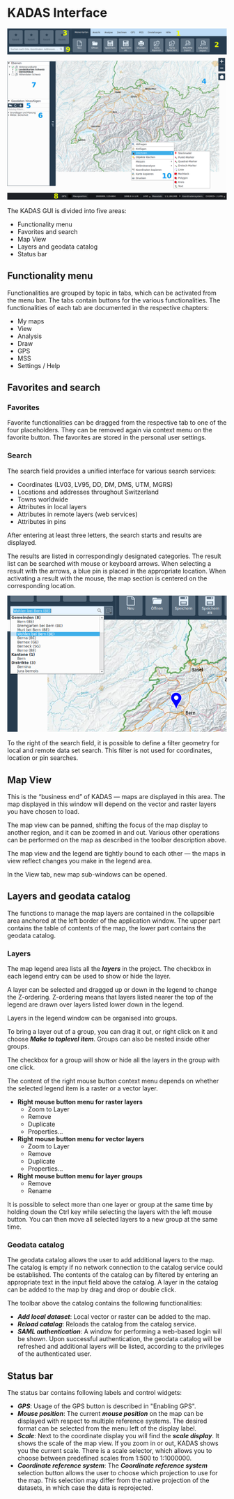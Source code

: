<!-- WARNING: This file is autogenerated by csv2md.py -->
# KADAS Interface

<img src="../media/image1.png" />

The KADAS GUI is divided into five areas:

+ Functionality menu
+ Favorites and search
+ Map View
+ Layers and geodata catalog
+ Status bar


## <a name="sec0"></a>Functionality menu

Functionalities are grouped by topic in tabs, which can be activated from the menu bar. The tabs contain buttons for the various functionalities. The functionalities of each tab are documented in the respective chapters:

+ My maps
+ View
+ Analysis
+ Draw
+ GPS
+ MSS
+ Settings / Help


## <a name="sec1"></a>Favorites and search

### Favorites

Favorite functionalities can be dragged from the respective tab to one of the four placeholders. They can be removed again via context menu on the favorite button. The favorites are stored in the personal user settings.


### Search

The search field provides a unified interface for various search services:

+ Coordinates (LV03, LV95, DD, DM, DMS, UTM, MGRS)
+ Locations and addresses throughout Switzerland
+ Towns worldwide
+ Attributes in local layers
+ Attributes in remote layers (web services)
+ Attributes in pins

After entering at least three letters, the search starts and results are displayed.

The results are listed in correspondingly designated categories. The result list can be searched with mouse or keyboard arrows. When selecting a result with the arrows, a blue pin is placed in the appropriate location. When activating a result with the mouse, the map section is centered on the corresponding location.

<img src="../media/image2.png" />

To the right of the search field, it is possible to define a filter geometry for local and remote data set search. This filter is not used for coordinates, location or pin searches.


## <a name="sec2"></a>Map View

This is the “business end” of KADAS — maps are displayed in this area. The map displayed in this window will depend on the vector and raster layers you have chosen to load.

The map view can be panned, shifting the focus of the map display to another region, and it can be zoomed in and out. Various other operations can be performed on the map as described in the toolbar description above. 

The map view and the legend are tightly bound to each other — the maps in view reflect changes you make in the legend area.

In the View tab, new map sub-windows can be opened.


## <a name="sec3"></a>Layers and geodata catalog

The functions to manage the map layers are contained in the collapsible area anchored at the left border of the application window. The upper part contains the table of contents of the map, the lower part contains the geodata catalog.


### Layers

The map legend area lists all the **_layers_** in the project. The checkbox in each legend entry can be used to show or hide the layer.

A layer can be selected and dragged up or down in the legend to change the Z-ordering. Z-ordering means that layers listed nearer the top of the legend are drawn over layers listed lower down in the legend.

Layers in the legend window can be organised into groups.

To bring a layer out of a group, you can drag it out, or right click on it and choose **_Make to toplevel item_**. Groups can also be nested inside other groups.

The checkbox for a group will show or hide all the layers in the group with one click.

The content of the right mouse button context menu depends on whether the selected legend item is a raster or a vector layer.

+ **Right mouse button menu for raster layers**
  + Zoom to Layer
  + Remove
  + Duplicate
  + Properties...
+ **Right mouse button menu for vector layers**
  + Zoom to Layer
  + Remove
  + Duplicate
  + Properties...
+ **Right mouse button menu for layer groups**
  + Remove
  + Rename

It is possible to select more than one layer or group at the same time by holding down the Ctrl key while selecting the layers with the left mouse button. You can then move all selected layers to a new group at the same time.


### Geodata catalog

The geodata catalog allows the user to add additional layers to the map. The catalog is empty if no network connection to the catalog service could be established. The contents of the catalog can by filtered by entering an appropriate text in the input field above the catalog. A layer in the catalog can be added to the map by drag and drop or double click.

The toolbar above the catalog contains the following functionalities:

+ **_Add local dataset_**: Local vector or raster can be added to the map.
+ **_Reload catalog_**: Reloads the catalog from the catalog service.
+ **_SAML authentication_**: A window for performing a web-based login will be shown. Upon successful authentication, the geodata catalog will be refreshed and additional layers will be listed, according to the privileges of the authenticated user.


## <a name="sec4"></a>Status bar

The status bar contains following labels and control widgets:

+ **_GPS_**: Usage of the GPS button is described in "Enabling GPS".
+ **_Mouse position_**: The current **_mouse position_** on the map can be displayed with respect to multiple reference systems. The desired format can be selected from the menu left of the display label.
+ **_Scale_**: Next to the coordinate display you will find the **_scale display_**. It shows the scale of the map view. If you zoom in or out, KADAS shows you the current scale. There is a scale selector, which allows you to choose between predefined scales from 1:500 to 1:1000000.
+ **_Coordinate reference system_**: The **_Coordinate reference system_** selection button allows the user to choose which projection to use for the map. This selection may differ from the native projection of the datasets, in which case the data is reprojected.

